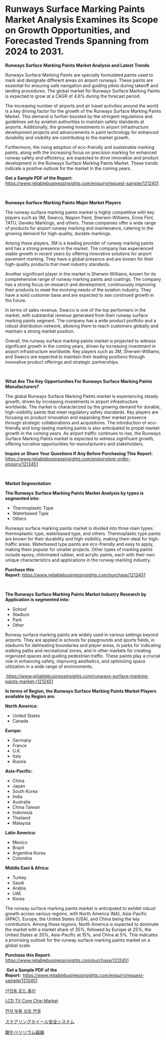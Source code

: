 <p><h1>Runways Surface Marking Paints Market Analysis Examines its Scope on Growth Opportunities, and Forecasted Trends Spanning from 2024 to 2031.</h1></p><p><strong>Runways Surface Marking Paints Market Analysis and Latest Trends</strong></p>
<p><p>Runways Surface Marking Paints are specially formulated paints used to mark and designate different areas on airport runways. These paints are essential for ensuring safe navigation and guiding pilots during takeoff and landing procedures. The global market for Runways Surface Marking Paints is expected to grow at a CAGR of 4.6% during the forecast period.</p><p>The increasing number of airports and air travel activities around the world is a key driving factor for the growth of the Runways Surface Marking Paints Market. This demand is further boosted by the stringent regulations and guidelines set by aviation authorities to maintain safety standards at airports. Additionally, the growing investments in airport infrastructure development projects and advancements in paint technology for enhanced durability and visibility are contributing to the market growth.</p><p>Furthermore, the rising adoption of eco-friendly and sustainable marking paints, along with the increasing focus on precision marking for enhanced runway safety and efficiency, are expected to drive innovation and product development in the Runways Surface Marking Paints Market. These trends indicate a positive outlook for the market in the coming years.</p></p>
<p><strong>Get a Sample PDF of the Report:&nbsp;</strong> <a href="https://www.reliablebusinessinsights.com/enquiry/request-sample/1212451">https://www.reliablebusinessinsights.com/enquiry/request-sample/1212451</a></p>
<p>&nbsp;</p>
<p><strong>Runways Surface Marking Paints Major Market Players</strong></p>
<p><p>The runway surface marking paints market is highly competitive with key players such as 3M, Swarco, Nippon Paint, Sherwin-Williams, Ennis Flint, TATU, Geveko Markings, and others. These companies offer a wide range of products for airport runway marking and maintenance, catering to the growing demand for high-quality, durable markings.</p><p>Among these players, 3M is a leading provider of runway marking paints and has a strong presence in the market. The company has experienced stable growth in recent years by offering innovative solutions for airport pavement marking. They have a global presence and are known for their high-quality products that meet industry standards.</p><p>Another significant player in the market is Sherwin-Williams, known for its comprehensive range of runway marking paints and coatings. The company has a strong focus on research and development, continuously improving their products to meet the evolving needs of the aviation industry. They have a solid customer base and are expected to see continued growth in the future.</p><p>In terms of sales revenue, Swarco is one of the top performers in the market, with substantial revenue generated from their runway surface marking paints segment. The company has a wide product portfolio and a robust distribution network, allowing them to reach customers globally and maintain a strong market position.</p><p>Overall, the runway surface marking paints market is projected to witness significant growth in the coming years, driven by increasing investment in airport infrastructure worldwide. Key players such as 3M, Sherwin-Williams, and Swarco are expected to maintain their leading positions through innovative product offerings and strategic partnerships.</p></p>
<p>&nbsp;</p>
<p><strong>What Are The Key Opportunities For Runways Surface Marking Paints Manufacturers?</strong></p>
<p><p>The global Runways Surface Marking Paints market is experiencing steady growth, driven by increasing investments in airport infrastructure worldwide. The market is characterized by the growing demand for durable, high-visibility paints that meet regulatory safety standards. Key players are focusing on product innovation and expanding their market presence through strategic collaborations and acquisitions. The introduction of eco-friendly and long-lasting marking paints is also anticipated to propel market growth in the coming years. As airport traffic continues to rise, the Runways Surface Marking Paints market is expected to witness significant growth, offering lucrative opportunities for manufacturers and stakeholders.</p></p>
<p><strong>Inquire or Share Your Questions If Any Before Purchasing This Report:</strong> <a href="https://www.reliablebusinessinsights.com/enquiry/pre-order-enquiry/1212451">https://www.reliablebusinessinsights.com/enquiry/pre-order-enquiry/1212451</a></p>
<p>&nbsp;</p>
<p><strong>Market Segmentation</strong></p>
<p><strong>The Runways Surface Marking Paints Market Analysis by types is segmented into:</strong></p>
<p><ul><li>Thermoplastic Type</li><li>Waterbased Type</li><li>Others</li></ul></p>
<p><p>Runways surface marking paints market is divided into three main types: thermoplastic type, waterbased type, and others. Thermoplastic type paints are known for their durability and high visibility, making them ideal for high-traffic areas. Waterbased type paints are eco-friendly and easy to apply, making them popular for smaller projects. Other types of marking paints include epoxy, chlorinated rubber, and acrylic paints, each with their own unique characteristics and applications in the runway marking industry.</p></p>
<p><strong>Purchase this Report:&nbsp;</strong><a href="https://www.reliablebusinessinsights.com/purchase/1212451">https://www.reliablebusinessinsights.com/purchase/1212451</a></p>
<p>&nbsp;</p>
<p><strong>The Runways Surface Marking Paints Market Industry Research by Application is segmented into:</strong></p>
<p><ul><li>School</li><li>Stadium</li><li>Park</li><li>Other</li></ul></p>
<p><p>Runway surface marking paints are widely used in various settings beyond airports. They are applied in schools for playgrounds and sports fields, in stadiums for delineating boundaries and player areas, in parks for indicating walking paths and recreational zones, and in other markets for creating organized spaces and guiding pedestrian traffic. These paints play a crucial role in enhancing safety, improving aesthetics, and optimizing space utilization in a wide range of environments.</p></p>
<p><a href="https://www.reliablebusinessinsights.com/runways-surface-marking-paints-market-r1212451">&nbsp;https://www.reliablebusinessinsights.com/runways-surface-marking-paints-market-r1212451</a></p>
<p><strong>In terms of Region, the Runways Surface Marking Paints Market Players available by Region are:</strong></p>
<p>
    <p> <strong> North America: </strong>
        <ul>
            <li>United States</li>
            <li>Canada</li>
        </ul>
        </p> 
    <p> <strong> Europe: </strong>
        <ul>
            <li>Germany</li>
            <li>France</li>
            <li>U.K.</li>
            <li>Italy</li>
            <li>Russia</li>
        </ul>
        </p> 
    <p> <strong> Asia-Pacific: </strong>
        <ul>
            <li>China</li>
            <li>Japan</li>
            <li>South Korea</li>
            <li>India</li>
            <li>Australia</li>
            <li>China Taiwan</li>
            <li>Indonesia</li>
            <li>Thailand</li>
            <li>Malaysia</li>
        </ul>
        </p> 
    <p> <strong> Latin America: </strong>
        <ul>
            <li>Mexico</li>
            <li>Brazil</li>
            <li>Argentina Korea</li>
            <li>Colombia</li>
        </ul>
        </p> 
    <p> <strong> Middle East & Africa: </strong>
        <ul>
            <li>Turkey</li>
            <li>Saudi</li>
            <li>Arabia</li>
            <li>UAE</li>
            <li>Korea</li>
        </ul>
    </p>
    </p>
<p><p>The runway surface marking paints market is anticipated to exhibit robust growth across various regions, with North America (NA), Asia-Pacific (APAC), Europe, the United States (USA), and China being the key contributors. Among these regions, North America is expected to dominate the market with a market share of 35%, followed by Europe at 25%, the United States at 20%, Asia-Pacific at 15%, and China at 5%. This indicates a promising outlook for the runway surface marking paints market on a global scale.</p></p>
<p><strong>Purchase this Report: </strong><a href="https://www.reliablebusinessinsights.com/purchase/1212451">https://www.reliablebusinessinsights.com/purchase/1212451</a></p>
<p>&nbsp;<strong>Get a Sample PDF of the Report:&nbsp;&nbsp;</strong><a href="https://www.reliablebusinessinsights.com/enquiry/request-sample/1212451">https://www.reliablebusinessinsights.com/enquiry/request-sample/1212451</a></p>
<p><strong></strong></p>
<p><p><a href="https://medium.com/@audieyost2004/%EC%82%B0%EC%97%85%EC%9A%A9-%EB%8F%84%EB%A1%9C-%EB%A1%A4%EB%9F%AC-%EC%8B%9C%EC%9E%A5-%EB%B3%B4%EA%B3%A0%EC%84%9C%EA%B0%80-%EC%9D%B4-%EC%8B%9C%EC%9E%A5%EC%9D%98-%EC%B5%9C%EC%8B%A0-%ED%8A%B8%EB%A0%8C%EB%93%9C%EC%99%80-%EC%84%B1%EC%9E%A5-%EA%B8%B0%ED%9A%8C%EB%A5%BC-%EB%B0%9D%ED%98%80%EC%A4%8D%EB%8B%88%EB%8B%A4-e6a2cf3911e2">산업용 로드 롤러</a></p><p><a href="https://issuu.com/reportprime-2/docs/lcd-tv-core-chip-market-size-2030.pptx">LCD TV Core Chip Market</a></p><p><a href="https://github.com/sougarounis/Market-Research-Report-List-4/blob/main/588311295723.md">전자 부품 상호 연결</a></p><p><a href="https://medium.com/@dominicalsop1/%E3%82%B9%E3%83%86%E3%82%A2%E3%83%AA%E3%83%B3%E3%82%B0%E3%83%9B%E3%82%A4%E3%83%BC%E3%83%AB%E3%82%BB%E3%83%BC%E3%83%95%E3%83%86%E3%82%A3%E3%82%B7%E3%82%B9%E3%83%86%E3%83%A0%E5%B8%82%E5%A0%B4-%E5%B8%82%E5%A0%B4cagr-%E5%B8%82%E5%A0%B4%E3%83%88%E3%83%AC%E3%83%B3%E3%83%89-%E3%81%8A%E3%82%88%E3%81%B3%E6%88%90%E9%95%B7%E6%88%A6%E7%95%A5%E3%81%AB%E9%96%A2%E3%81%99%E3%82%8B%E6%83%85%E5%A0%B1-39cddf59a6a5">ステアリングホイール安全システム</a></p><p><a href="https://github.com/bucuel854722/Market-Research-Report-List-2/blob/main/5138540102182.md">酸化ベリリウム磁器</a></p></p>
